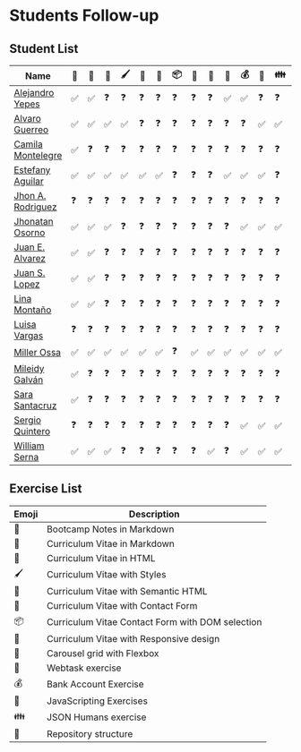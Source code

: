 # Students Follow-up

## Student List
|Name|📝|📕|📗|🖌|📘|📙|📦|🚀|🎠|💾|💰|💽|👪|🔧|
|---|---|---|---|---|---|---|---|---|---|---|---|---|---|---|
|[Alejandro Yepes](https://github.com/lexoye/frontend-bootcamp)|✅|✅|❓|❓|❓|❓|❓|❓|❓|✅|✅|❓|❓|❓|
|[Alvaro Guerreo](https://github.com/alvarojguerrero/bootcamp-frontend)|✅|✅|✅|✅|❓|❓|❓|❓|❓|❓|❓|✅|✅|❓|
|[Camila Montelegre](https://github.com/camimontealegre/bootcamp-frontend)|✅|❓|❓|❓|❓|❓|❓|❓|❓|❓|❓|❓|❓|❓|
|[Estefany Aguilar](https://github.com/teffcode/BOOTCAMP_FRONTEND)|✅|✅|✅|✅|✅|✅|❓|❓|❓|✅|✅|✅|❓|✅|
|[Jhon A. Rodriguez](https://github.com/slimshady060/bootcam-frontend)|❓|❓|❓|❓|❓|❓|❓|❓|❓|❓|❓|❓|❓|❓|
|[Jhonatan Osorno](https://github.com/milkyway8/Front_End_Bootcamp)|✅|✅|✅|❓|❓|❓|❓|❓|❓|❓|✅|✅|✅|✅|
|[Juan E. Alvarez](https://github.com/juannestebann1/bootcamp-frontend)|✅|✅|❓|❓|❓|❓|❓|❓|❓|❓|❓|❓|❓|❓|
|[Juan S. Lopez](https://github.com/sebastian77790/frontend-bootcamp)|✅|✅|❓|❓|❓|❓|❓|❓|❓|❓|❓|❓|❓|❓|
|[Lina Montaño](https://github.com/linamontano/FrontEnd_BootCamp)|✅|✅|❓|❓|❓|❓|❓|❓|❓|❓|❓|❓|❓|❓|
|[Luisa Vargas](https://github.com/luiivg9410/frontend-bootcamp)|❓|❓|❓|❓|❓|❓|❓|❓|❓|❓|❓|❓|❓|❓|
|[Miller Ossa](https://github.com/millerOZ/bootcamp-frontend)|✅|✅|✅|✅|✅|✅|❓|✅|✅|✅|✅|✅|✅|✅|
|[Mileidy Galván](https://github.com/Mileidy25/frontend_bootcamp)|✅|❓|❓|❓|❓|❓|❓|❓|❓|❓|❓|❓|❓|❓|
|[Sara Santacruz](https://github.com/SaraIsabelSantacruz/bootcamp-frontend)|✅|❓|❓|❓|❓|❓|❓|❓|❓|❓|❓|❓|❓|❓|
|[Sergio Quintero](https://github.com/checho221/frontend-bootcamp)|❓|❓|❓|❓|❓|❓|❓|❓|❓|❓|✅|✅|✅|❓|
|[William Serna](https://github.com/wsernalaverde/frontend-bootcamp)|✅|✅|✅|❓|❓|❓|❓|❓|✅|❓|✅|✅|✅|✅|

## Exercise List
|Emoji|Description|
|---|---|
|📝|Bootcamp Notes in Markdown|
|📕|Curriculum Vitae in Markdown|
|📗|Curriculum Vitae in HTML|
|🖌|Curriculum Vitae with Styles|
|📘|Curriculum Vitae with Semantic HTML|
|📙|Curriculum Vitae with Contact Form|
|📦|Curriculum Vitae Contact Form with DOM selection|
|🚀|Curriculum Vitae with Responsive design|
|🎠|Carousel grid with Flexbox|
|💾|Webtask exercise|
|💰|Bank Account Exercise|
|💽|JavaScripting Exercises|
|👪|JSON Humans exercise|
|🔧|Repository structure|
